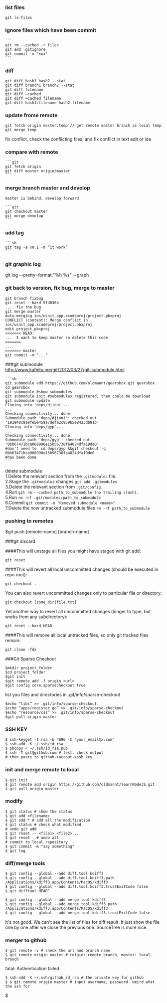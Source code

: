 ### list files
`git ls-files`

### ignore files which have been commit
	
	```
	git rm --cached -r files
	git add .gitignore
	git commit -m "xxx"
	```

### diff
	git diff hash1 hash2 --stat  
	git diff branch1 branch2 --stat  
	git diff filename  
	git diff –cached  
	git diff –cached filename  
	git diff hash1:filename hash2:filename  
	
### update frome remote

	git fetch origin master:temp // get remote master branch as local temp
	git merge temp
	
fix conflict, check the conflicting files, and fix conflict in text edit or ide



### compare with remote

	```git
	git fetch origin
	git diff master origin/master
	```

### merge branch master and develop
	master is behind, develop forward

	```git
	git checkout master
	git merge develop
	```

### add tag

	```sh
	git tag -a v0.1 -m “it work”
	```

### git graphic log

git log --pretty=format:"%h %s" --graph

### git back to version, fix bug, merge to master

    git branch fixbug
    git reset --hard 5fd036b
    .... fix the bug
    git merge master
    Auto-merging ios/usnit_app.xcodeproj/project.pbxproj
    CONFLICT (content): Merge conflict in ios/usnit_app.xcodeproj/project.pbxproj
    edit project.pbxproj
    <<<<<<< HEAD:
    ...  I want to keep master so delete this code
    =======
    ...
    >>>>>>> master
    git commit -m "..."
  
###git submodule  
http://www.kafeitu.me/git/2012/03/27/git-submodule.html

	```sh
	git submodule add https://github.com/oldmannt/gearsbox.git gearsbox
	cd gearsbox
	git submodule #show submodules
	git submodule init #submodules registered, then could be download
	git submodule update
	Cloning into 'deps/djinni'...
	...
	Checking connectivity... done.
	Submodule path 'deps/djinni': checked out '191940c8a9fe5e459a7defa2c959b5e8423db91b'
	Cloning into 'deps/gyp'...
	...
	Checking connectivity... done.
	Submodule path 'deps/gyp': checked out '0bb67471bca068996e15b56738fa4824dfa19de0'
	#don't need to  cd deps/gyp &&git checkout -q 0bb67471bca068996e15b56738fa4824dfa19de0
	#has been done
	```
	
delete submodule  
1.Delete the relevant section from the `.gitmodules` file.  
2.Stage the `.gitmodules` changes `git add .gitmodules`  
3.Delete the relevant section from `.git/config.`  
4.Run `git rm --cached path_to_submodule (no trailing slash).`  
5.Run `rm -rf .git/modules/path_to_submodule`  
6.Commit `git commit -m "Removed submodule <name>"`  
7.Delete the now untracked submodule files `rm -rf path_to_submodule`  

### pushing to remotes
$git push [remote-name] [branch-name]
	
###git discard

####This will unstage all files you might have staged with git add:  

	git reset
####This will revert all local uncommitted changes (should be executed in repo root):  

	git checkout .
You can also revert uncommitted changes only to particular file or directory:

	git checkout [some_dir|file.txt]
Yet another way to revert all uncommitted changes (longer to type, but works from any subdirectory):  

	git reset --hard HEAD
####This will remove all local untracked files, so only git tracked files remain:

	git clean -fdx
	
###Git Sparse Checkout  

    $mkdir project_folder
    $cd project_folder
    $git init
    $git remote add -f origin <url>
    $git config core.sparsecheckout true
list you files and directories in .git/info/sparse-checkout

    $echo “libs” >> .git/info/sparse-checkout
    $echo “apps/register.go” >> .git/info/sparse-checkout
    $echo “resource/css” >> .git/info/sparse-checkout
    $git pull origin master
    
### SSH KEY
``` shell
$ ssh-keyget -t rsa -b 4096 -C "your_email@x.com"
$ ssh-add -K ~/.ssh/id_rsa
$ pbcopy < ~/.ssh/id_rsa.pub
$ ssh -T git@github.com # test, check output
# then paste to github->accout->ssh key
```

### init and merge remote to local
``` shell
$ git init
$ git remote add origin https://github.com/oldmannt/learnNodeJS.git
$ git pull origin master
```

### modify
``` shell
$ git status # show the status
$ git add <filename>
$ git add * # add all the modification
$ git status # check what modified
# undo git add
$ git reset -- <file1> <file2> ...
$ git reset . # undo all
# commit to local repository
$ git commit -m "say something"
$ git log
```

### diff/merge tools
``` shell
$ git config --global --add diff.tool kdiff3
$ git config --global --add diff.tool.kdiff3.path /Applications/kdiff3.app/Contents/MacOS/kdiff3 
$ git config --global --add diff.tool.kdiff3.trustExitCode false
$ git difftool HEAD^

$ git config --global --add merge.tool kdiff3
$ git config --global --add merge.tool.kdiff3.path /Applications/kdiff3.app/Contents/MacOS/kdiff3 
$ git config --global --add merge.tool.kdiff3.trustExitCode false
```
It's not good. We can't see the list of files for diff result. It just show the file one by one after we close the previous one.
SourceTree is more nice.

### merger to github
```
$ git remote -v # check the url and branch name
$ git remote origin master # roigin: remote branch, master: local branch
```
fatal: Authentication failed  
```
$ ssh-add -K ~/.ssh/github_id_rsa # the private key for github
$ $ git remote origin master # input username, password. weird what the ssh for
```
$
